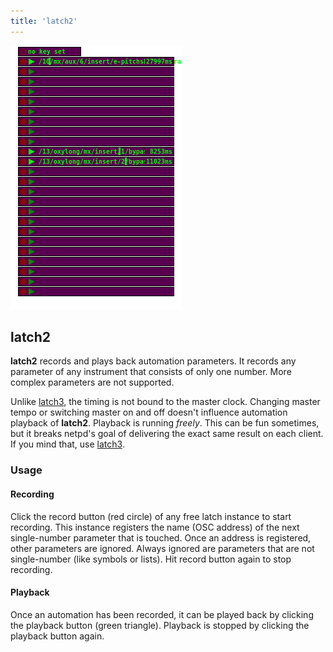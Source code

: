 ```yaml
---
title: 'latch2'
---
```


![latch2](latch2.png)

## latch2

**latch2**  records and plays back automation parameters. It records any
parameter of any instrument that consists of only one number. More
complex parameters are not supported.

Unlike [latch3](../latch3), the timing is not bound to the master clock. Changing
master tempo or switching master on and off doesn't influence automation
playback of **latch2**. Playback is running *freely*. This can be fun
sometimes, but it breaks netpd's goal of delivering the exact same result
on each client. If you mind that, use [latch3](../latch3).

### Usage

#### Recording

Click the record button (red circle) of any free latch instance to start
recording. This instance registers the name (OSC address) of the next
single-number parameter that is touched. Once an address is registered,
other parameters are ignored. Always ignored are parameters that are not
single-number (like symbols or lists). Hit record button again to stop
recording.

#### Playback

Once an automation has been recorded, it can be played back by clicking
the playback button (green triangle). Playback is stopped by clicking
the playback button again.

